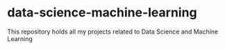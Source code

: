 # data-science-machine-learning
This repository holds all my projects related to Data Science and Machine Learning
